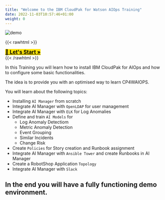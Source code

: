 ```yaml
---
title: "Welcome to the IBM CloudPak for Watson AIOps Training"
date: 2022-11-03T10:57:46+01:00
weight: 0
---
```





![demo](/cp4waiops-training/pics/00_aimanager_insights.png)

{{< rawhtml >}}
<div class="prev-next" style="max-width:500px;">
<a class="link-reverse" style="background-color: rgb(255, 226, 5) !important; color: #000 !important; font-weight: bold;   font-size:larger  !important;" href="/cp4waiops-training/introduction/intro_00/">🚀 Let's Start »</a>
</div>
</div>
{{< /rawhtml >}}

In this Training you will learn how to install IBM CloudPak for AIOps and how to configure some basic functionalities.

The idea is to provide you with an optimised way to learn CP4WAIOPS.


You will learn about the following topics:

- Installing `AI Manager` from scratch
- Integrate AI Manager with `OpenLDAP` for user management
- Integrate AI Manager with `ELK` for Log Anomalies
- Define and train `AI Models` for
  - Log Anomaly Detectiom
  - Metric Anomaly Detection
  - Event Grouping
  - Similar Incidents
  - Change Risk 
- Create `Policies` for Story creation and Runbook assignment
- Integrate AI Manager with `Ansible Tower` and create Runbooks in AI Manager
- Create a RobotShop Application `Topology`
- Integrate AI Manager with `Slack`






## In the end you will have a fully functioning demo environment.



